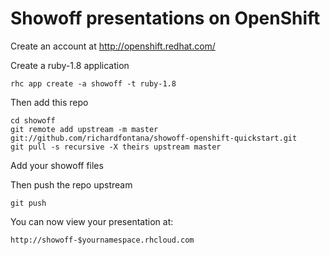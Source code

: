 Showoff presentations on OpenShift
==================================

Create an account at http://openshift.redhat.com/

Create a ruby-1.8 application

    rhc app create -a showoff -t ruby-1.8

Then add this repo

    cd showoff 
    git remote add upstream -m master git://github.com/richardfontana/showoff-openshift-quickstart.git
    git pull -s recursive -X theirs upstream master

Add your showoff files
    
Then push the repo upstream

    git push

You can now view your presentation at:

    http://showoff-$yournamespace.rhcloud.com

